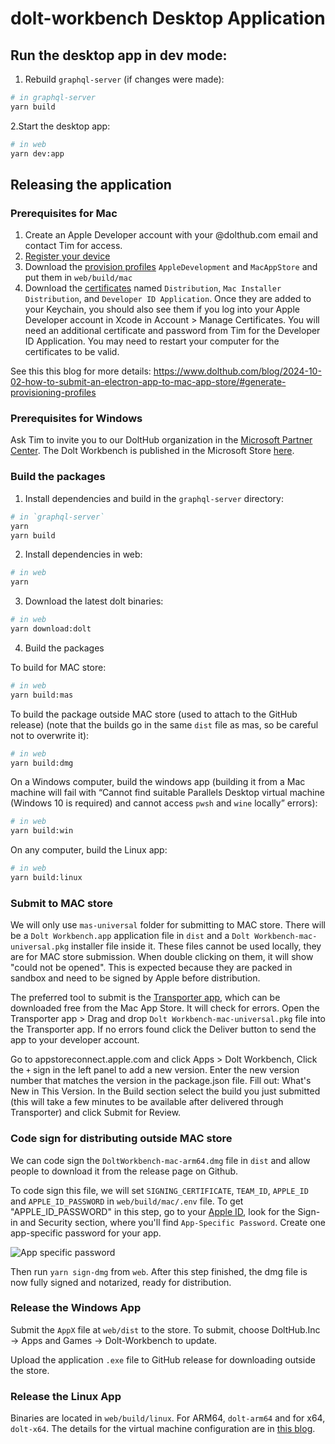 # dolt-workbench Desktop Application

## Run the desktop app in dev mode:

1. Rebuild `graphql-server` (if changes were made):

```bash
# in graphql-server
yarn build
```

2.Start the desktop app:

```bash
# in web
yarn dev:app
```

## Releasing the application

### Prerequisites for Mac

1. Create an Apple Developer account with your @dolthub.com email and contact Tim for access.
2. [Register your device](https://www.dolthub.com/blog/2024-10-02-how-to-submit-an-electron-app-to-mac-app-store/#register-your-device)
3. Download the [provision profiles](https://developer.apple.com/account/resources/profiles/list) `AppleDevelopment` and `MacAppStore` and put them in `web/build/mac`
4. Download the [certificates](https://developer.apple.com/account/resources/certificates/list) named `Distribution`, `Mac Installer Distribution`, and `Developer ID Application`. Once they are added to your Keychain, you should also see them if you log into your Apple Developer account in Xcode in Account > Manage Certificates. You will need an additional certificate and password from Tim for the Developer ID Application. You may need to restart your computer for the certificates to be valid.

See this this blog for more details: https://www.dolthub.com/blog/2024-10-02-how-to-submit-an-electron-app-to-mac-app-store/#generate-provisioning-profiles

### Prerequisites for Windows

Ask Tim to invite you to our DoltHub organization in the [Microsoft Partner Center](https://partner.microsoft.com/en-us/dashboard/apps-and-games/overview). The Dolt Workbench is published in the Microsoft Store [here](https://apps.microsoft.com/detail/9nq8lqph9vvh?hl=en-us&gl=US).

### Build the packages

1. Install dependencies and build in the `graphql-server` directory:

```bash
# in `graphql-server`
yarn
yarn build
```

2. Install dependencies in web:

```bash
# in web
yarn
```

3. Download the latest dolt binaries:

```bash
# in web
yarn download:dolt
```

4. Build the packages

To build for MAC store:

```bash
# in web
yarn build:mas
```

To build the package outside MAC store (used to attach to the GitHub release) (note that the builds go in the same `dist` file as mas, so be careful not to overwrite it):

```bash
# in web
yarn build:dmg
```

On a Windows computer, build the windows app (building it from a Mac machine will fail with “Cannot find suitable Parallels Desktop virtual machine (Windows 10 is required) and cannot access `pwsh` and `wine` locally” errors):

```bash
# in web
yarn build:win
```

On any computer, build the Linux app:

```bash
# in web
yarn build:linux
```

### Submit to MAC store

We will only use `mas-universal` folder for submitting to MAC store. There will be a `Dolt Workbench.app` application file in `dist` and a `Dolt Workbench-mac-universal.pkg` installer file inside it. These files cannot be used locally, they are for MAC store submission. When double clicking on them, it will show "could not be opened". This is expected because they are packed in sandbox and need to be signed by Apple before distribution.

The preferred tool to submit is the [Transporter app](https://apps.apple.com/us/app/transporter/id1450874784), which can be downloaded free from the Mac App Store. It will check for errors. Open the Transporter app > Drag and drop `Dolt Workbench-mac-universal.pkg` file into the Transporter app. If no errors found click the Deliver button to send the app to your developer account.

Go to appstoreconnect.apple.com and click Apps > Dolt Workbench, Click the `+` sign in the left panel to add a new version. Enter the new version number that matches the version in the package.json file. Fill out: What's New in This Version. In the Build section select the build you just submitted (this will take a few minutes to be available after delivered through Transporter) and click Submit for Review.

### Code sign for distributing outside MAC store

We can code sign the `DoltWorkbench-mac-arm64.dmg` file in `dist` and allow people to download it from the release page on Github.

To code sign this file, we will set `SIGNING_CERTIFICATE`, `TEAM_ID`, `APPLE_ID` and `APPLE_ID_PASSWORD` in `web/build/mac/.env` file. To get "APPLE_ID_PASSWORD" in this step, go to your [Apple ID](https://account.apple.com/account/manage), look for the Sign-in and Security section, where you'll find `App-Specific Password`. Create one app-specific password for your app.

![App specific password](../images/app-specific-password.png)

Then run `yarn sign-dmg` from `web`. After this step finished, the dmg file is now fully signed and notarized, ready for distribution.

### Release the Windows App

Submit the `AppX` file at `web/dist` to the store. To submit, choose DoltHub.Inc -> Apps and Games -> Dolt-Workbench to update.

Upload the application `.exe` file to GitHub release for downloading outside the store.

### Release the Linux App

Binaries are located in `web/build/linux`. For ARM64, `dolt-arm64` and for x64, `dolt-x64`. The details for the virtual machine configuration are in [this blog](https://www.dolthub.com/blog/2025-05-29-building-a-linux-electron-app/).
